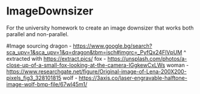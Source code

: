 # ImageDownsizer
For the university homework to create an image downsizer that works both parallel and non-parallel.

#Image sourcing
dragon - https://www.google.bg/search?sca_upv=1&sca_upv=1&q=dragon&tbm=isch#imgrc=_PyfQx24FlVpUM
    ^ extracted with https://extract.pics/
fox - https://unsplash.com/photos/a-close-up-of-a-small-fox-looking-at-the-camera-IGgkewCxLWs
woman - https://www.researchgate.net/figure/Original-image-of-Lena-200X200-pixels_fig3_328101815
wolf - https://3axis.co/laser-engravable-halftone-image-wolf-bmp-file/67wl45m1/
